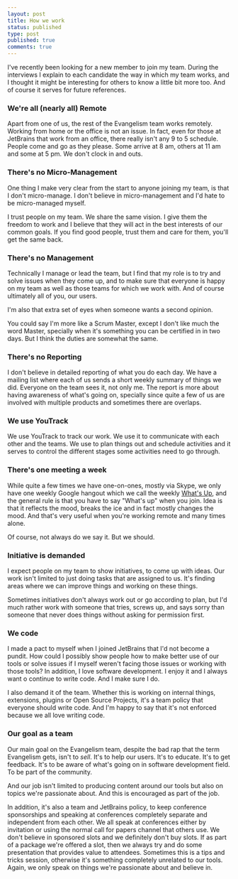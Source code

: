 ```yaml
---
layout: post
title: How we work
status: published
type: post
published: true
comments: true
---
```


I've recently been looking for a new member to join my team. During the interviews I explain to each candidate
the way in which my team works, and I thought it might be interesting for others to know a little bit more too. And of course
it serves for future references.

### We're all (nearly all) Remote

Apart from one of us, the rest of the Evangelism team works remotely. Working from home or the office is not an issue.
In fact, even for those at JetBrains that work from an office, there really isn't any 9 to 5 schedule. People come and go as they please. Some arrive at 8 am, others
at 11 am and some at 5 pm. We don't clock in and outs.

### There's no Micro-Management

One thing I make very clear from the start to anyone joining my team, is that I don't micro-manage. I don't believe
in micro-management and I'd hate to be micro-managed myself.

I trust people on my team. We share the same vision. I give them the freedom to work and I believe that
they will act in the best interests of our common goals.
If you find good people, trust them and care for them, you'll get the same back.


### There's no Management

Technically I manage or lead the team, but I find that my role is to try and solve issues when they come up, and to make sure that everyone is happy on my team as well
as those teams for which we work with. And of course ultimately all of you, our users.

I'm also that extra set of eyes when someone wants a second opinion.

You could say I'm more like a Scrum Master, except I
don't like much the word Master, specially when it's something you can be certified in in two days. But I think the duties are somewhat the same.

### There's no Reporting

I don't believe in detailed reporting of what you do each day. We have a mailing list where each of us sends a short weekly
summary of things we did. Everyone on the team sees it, not only me. The report is more about having awareness of what's
going on, specially since quite a few of us are involved with multiple products and sometimes there are overlaps.

### We use YouTrack

We use YouTrack to track our work. We use it to communicate with each other and the teams. We use to plan things out and schedule activities and it serves to control
the different stages some activities need to go through.

### There's one meeting a week

While quite a few times we have one-on-ones, mostly via Skype, we only have one weekly Google hangout which we call the
weekly [What's Up](https://www.youtube.com/watch?v=WKWH2s6CuFg), and the general rule is that you have to say "What's up" when you join. Idea is that it reflects the mood, breaks the ice
and in fact mostly changes the mood. And that's very useful when you're working remote and many times alone.

Of course, not always do we say it. But we should.

### Initiative is demanded

I expect people on my team to show initiatives, to come up with ideas. Our work isn't limited to just doing tasks that are
assigned to us. It's finding areas where we can improve things and working on these things.

Sometimes initiatives don't always work out or go according to plan, but I'd much rather work with someone that tries, screws up, and says sorry than someone that
never does things without asking for permission first.

### We code

I made a pact to myself when I joined JetBrains that I'd not become a pundit. How could I possibly show people how to make better use of our tools or solve issues
if I myself weren't facing those issues or working with those tools? In addition, I love software development. I enjoy it and I always want o continue to write code. And I make sure I do.

I also demand it of the team. Whether this is working on internal things, extensions, plugins or Open Source Projects, it's a team policy that everyone should write code. And I'm happy to say that it's not
 enforced because we all love writing code.

### Our goal as a team

Our main goal on the Evangelism team, despite the bad rap that the term Evangelism gets, isn't to *sell*. It's to help our users. It's to educate. It's to get feedback. It's to be aware
of what's going on in software development field. To be part of the community.

And our job isn't limited to producing content around our tools
but also on topics we're passionate about. And this is encouraged as part of the job.

In addition, it's also a team and JetBrains policy, to keep conference sponsorships and speaking at conferences completely separate and independent from each other.
We all speak at conferences
either by invitation or using the normal call for papers channel that others use. We don't believe in sponsored slots and we definitely don't buy slots. If as part of a package
we're offered a slot, then we always try and do some presentation that provides value to attendees. Sometimes this is a tips and tricks session, otherwise it's something completely
unrelated to our tools. Again, we only speak on things we're passionate about and believe in.




